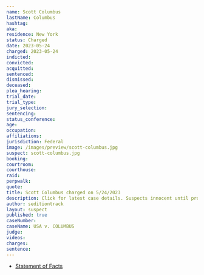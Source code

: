 ```yaml
---
name: Scott Columbus
lastName: Columbus
hashtag: 
aka:
residence: New York
status: Charged
date: 2023-05-24
charged: 2023-05-24
indicted:
convicted:
acquitted:
sentenced:
dismissed:
deceased:
plea_hearing:
trial_date:
trial_type:
jury_selection:
sentencing:
status_conference:
age:
occupation:
affiliations:
jurisdiction: Federal
image: /images/preview/scott-columbus.jpg
suspect: scott-columbus.jpg
booking:
courtroom:
courthouse:
raid:
perpwalk:
quote:
title: Scott Columbus charged on 5/24/2023
description: Click for latest case details. Suspects innocent until proven guilty.
author: seditiontrack
layout: suspect
published: true
caseNumber: 
caseName: USA v. COLUMBUS
judge:
videos:
charges:
sentence:
---
```

- [Statement of Facts](https://storage.courtlistener.com/recap/gov.uscourts.dcd.255767/gov.uscourts.dcd.255767.1.1.pdf)
